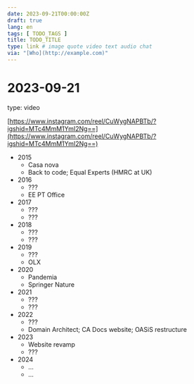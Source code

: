 ```yaml
---
date: 2023-09-21T00:00:00Z
draft: true
lang: en
tags: [ TODO_TAGS ]
title: TODO_TITLE
type: link # image quote video text audio chat
via: "[Who](http://example.com)"
---
```



# 2023-09-21

type: video

[https://www.instagram.com/reel/CuWygNAPBTb/?igshid=MTc4MmM1YmI2Ng==](https://www.instagram.com/reel/CuWygNAPBTb/?igshid=MTc4MmM1YmI2Ng==)

* 2015
	* Casa nova
	* Back to code; Equal Experts (HMRC at UK)
* 2016
	* ???
	* EE PT Office
* 2017
	* ???
	* ???
* 2018
	* ???
	* ???
* 2019
	* ???
	* OLX
* 2020
	* Pandemia
	* Springer Nature
* 2021
	* ???
	* ???
* 2022
	* ???
	* Domain Architect; CA Docs website; OASiS restructure
* 2023
	* Website revamp
	* ???
* 2024
	* …
	* …


